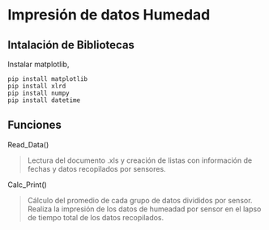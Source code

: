 # Impresión de datos Humedad
## Intalación de Bibliotecas
Instalar matplotlib, 
```
pip install matplotlib
pip install xlrd
pip install numpy
pip install datetime
```
## Funciones
Read_Data()
> Lectura del documento .xls y creación de listas con información de fechas y datos recopilados por sensores.


Calc_Print()
> Cálculo del promedio de cada grupo de datos divididos por sensor. Realiza la impresión de los datos de humeadad por sensor en el lapso de tiempo total de los datos recopilados.

